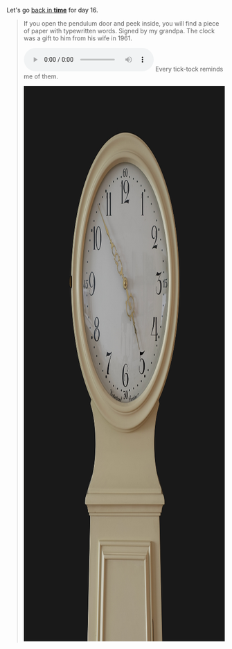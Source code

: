 ---
---

Let's go <a href="/1630188993/">back in <strong>time</strong></a> for day 16.

> If you open the pendulum door and peek inside, you will find a piece of paper with typewritten words. Signed by my grandpa. The clock was a gift to him from his wife in 1961.
> 
> <audio controls src="/sounds/farfars-klocka.mp3"></audio>
> Every tick-tock reminds me of them.
> 
> <img src="/images/farfars-klocka.jpg" alt="The top half of a grandfather clock against an eerie black backdrop. The case's color is bone and the white clock-face features black numbers. Westerstrand Sweden can be seen at the bottom of the clock face, and the hands show seven minutes until five o'clock." width="1280" height="1280" />
